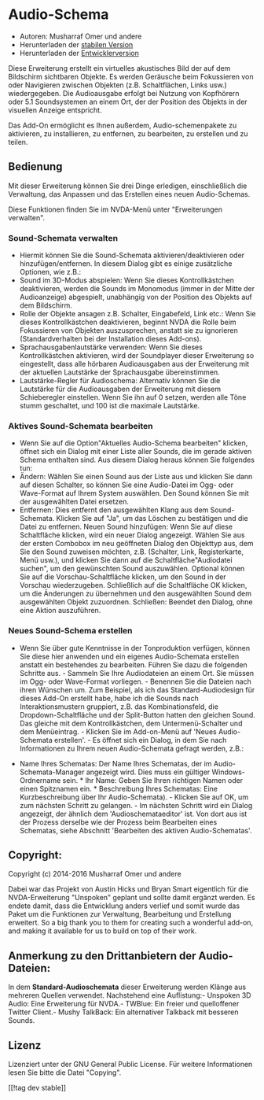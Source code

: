 # Audio-Schema #

*   Autoren: Musharraf Omer und andere
*   Herunterladen der [stabilen Version][1]
*   Herunterladen der [Entwicklerversion][2]

Diese Erweiterung erstellt ein virtuelles akustisches Bild der auf dem
Bildschirm sichtbaren Objekte. Es werden Geräusche beim Fokussieren von oder
Navigieren zwischen Objekten (z.B. Schaltflächen, Links usw.)
wiedergegeben. Die Audioausgabe erfolgt bei Nutzung von Kopfhörern oder 5.1
Soundsystemen an einem Ort, der der Position des Objekts in der visuellen
Anzeige entspricht.

Das Add-On ermöglicht es Ihnen außerdem, Audio-schemenpakete zu aktivieren,
zu installieren, zu entfernen, zu bearbeiten, zu erstellen und zu teilen.

## Bedienung

Mit dieser Erweiterung können Sie drei Dinge erledigen, einschließlich die
Verwaltung, das Anpassen und das Erstellen eines neuen Audio-Schemas.

Diese Funktionen finden Sie im NVDA-Menü unter "Erweiterungen verwalten".

### Sound-Schemata verwalten

- Hiermit können Sie die Sound-Schemata aktivieren/deaktivieren oder
  hinzufügen/entfernen.
In diesem Dialog gibt es einige zusätzliche Optionen, wie z.B.:
 - Sound im 3D-Modus abspielen: Wenn Sie dieses Kontrollkästchen deaktivieren, werden die Sounds im Monomodus (immer in der Mitte der Audioanzeige) abgespielt, unabhängig von der Position des Objekts auf dem Bildschirm.
 - Rolle der Objekte ansagen z.B. Schalter, Eingabefeld, Link etc.: Wenn Sie dieses Kontrollkästchen deaktivieren, beginnt NVDA die Rolle beim Fokussieren von Objekten auszusprechen, anstatt sie zu ignorieren (Standardverhalten bei der Installation dieses Add-ons).
 - Sprachausgabenlautstärke verwenden: Wenn Sie dieses Kontrollkästchen aktivieren, wird der Soundplayer dieser Erweiterung so eingestellt, dass alle hörbaren Audioausgaben aus der Erweiterung mit der aktuellen Lautstärke der Sprachausgabe übereinstimmen.
 - Lautstärke-Regler für Audioschema: Alternativ können Sie die Lautstärke für die Audioausgaben der Erweiterung mit diesem Schieberegler einstellen. Wenn Sie ihn auf 0 setzen, werden alle Töne stumm geschaltet, und 100 ist die maximale Lautstärke.

### Aktives Sound-Schemata bearbeiten

- Wenn Sie auf die Option"Aktuelles Audio-Schema bearbeiten" klicken, öffnet
  sich ein Dialog mit einer Liste aller Sounds, die im gerade aktiven Schema
  enthalten sind. Aus diesem Dialog heraus können Sie folgendes tun:
- Ändern: Wählen Sie einen Sound aus der Liste aus und klicken Sie dann auf
  diesen Schalter, so können Sie eine Audio-Datei im Ogg- oder Wave-Format
  auf Ihrem System auswählen. Den Sound können Sie mit der ausgewählten
  Datei ersetzen.
- Entfernen: Dies entfernt den ausgewählten Klang aus dem
  Sound-Schemata. Klicken Sie auf "Ja", um das Löschen zu bestätigen und die
  Datei zu entfernen.
Neuen Sound hinzufügen: Wenn Sie auf diese Schaltfläche klicken, wird ein neuer Dialog angezeigt. Wählen Sie aus der ersten Combobox im neu geöffneten Dialog den Objekttyp aus, dem Sie den Sound zuweisen möchten, z.B. (Schalter, Link, Registerkarte, Menü usw.), und klicken Sie dann auf die Schaltfläche"Audiodatei suchen", um den gewünschten Sound auszuwählen. Optional können Sie auf die Vorschau-Schaltfläche klicken, um den Sound in der Vorschau wiederzugeben. Schließlich auf die Schaltfläche OK klicken, um die Änderungen zu übernehmen und den ausgewählten Sound dem ausgewählten Objekt zuzuordnen. 
Schließen: Beendet den Dialog, ohne eine Aktion auszuführen.

### Neues Sound-Schema erstellen

- Wenn Sie über gute Kenntnisse in der Tonproduktion verfügen, können Sie
diese hier anwenden und ein eigenes Audio-Schemata erstellen anstatt ein
bestehendes zu bearbeiten. Führen Sie dazu die folgenden Schritte aus.  -
Sammeln Sie Ihre Audiodateien an einem Ort. Sie müssen im Ogg- oder
Wave-Format vorliegen.  - Benennen Sie die Dateien nach ihren Wünschen
um. Zum Beispiel, als ich das Standard-Audiodesign für dieses Add-On
erstellt habe, habe ich die Sounds nach Interaktionsmustern gruppiert,
z.B. das Kombinationsfeld, die Dropdown-Schaltfläche und der Split-Button
hatten den gleichen Sound. Das gleiche mit dem Kontrollkästchen, dem
Untermenü-Schalter und dem Menüeintrag.  - Klicken Sie im Add-on-Menü auf
'Neues Audio-Schemata erstellen'.  - Es öffnet sich ein Dialog, in dem Sie
nach Informationen zu Ihrem neuen Audio-Schemata gefragt werden, z.B.:
*	Name Ihres Schematas: Der Name Ihres Schematas, der im
Audio-Schemata-Manager angezeigt wird. Dies muss ein gültiger
Windows-Ordnername sein.  *	Ihr Name: Geben Sie Ihren richtigen Namen oder
einen Spitznamen ein.  *	Beschreibung Ihres Schematas: Eine Kurzbeschreibung
über Ihr Audio-Schemata).  - Klicken Sie auf OK, um zum nächsten Schritt zu
gelangen.  - Im nächsten Schritt wird ein Dialog angezeigt, der ähnlich dem
'Audioschemataeditor' ist. Von dort aus ist der Prozess derselbe wie der
Prozess beim Bearbeiten eines Schematas, siehe Abschnitt 'Bearbeiten des
aktiven Audio-Schematas'.

## Copyright:

Copyright (c) 2014-2016 Musharraf Omer und andere

Dabei war das Projekt von Austin Hicks und Bryan Smart eigentlich für die
NVDA-Erweiterung "Unspoken" geplant und sollte damit ergänzt werden. Es
endete damit, dass die Entwicklung anders verlief und somit wurde das Paket
um die Funktionen zur Verwaltung, Bearbeitung und Erstellung erweitert.
So a big thank you to them for creating such a wonderful add-on, and making
it available for us to build on top of their work.

## Anmerkung zu den Drittanbietern der Audio-Dateien:

In dem **Standard-Audioschemata** dieser Erweiterung werden Klänge aus
mehreren Quellen verwendet. Nachstehend eine Auflistung:- Unspoken 3D Audio:
Eine Erweiterung für NVDA.- TWBlue: Ein freier und quelloffener Twitter
Client.- Mushy TalkBack: Ein alternativer Talkback mit besseren Sounds.

## Lizenz
Lizenziert unter der GNU General Public License. Für weitere Informationen
lesen Sie bitte die Datei "Copying".

[[!tag dev stable]]

[1]: https://addons.nvda-project.org/files/get.php?file=ath

[2]: https://addons.nvda-project.org/files/get.php?file=ath-dev
